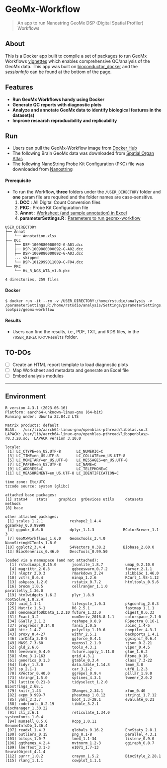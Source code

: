 GeoMx-Workflow
===
> An app to run Nanostring GeoMx DSP (Digital Spatial Profiler) Workflows

## About
This is a Docker app built to compile a set of packages to run GeoMx Workflows [vignettes](https://www.bioconductor.org/packages/release/workflows/vignettes/GeoMxWorkflows/inst/doc/GeomxTools_RNA-NGS_Analysis.html) which enables comprehensive QC/analysis of the GeoMx data. This app was built on [bioconductor_docker](https://hub.docker.com/r/bioconductor/bioconductor_docker) and the _sessionInfo_ can be found at the bottom of the page.

## Features
  * **Run GeoMx Workflows handy using Docker**
  * **Generate QC reports with diagnostic plots**
  * **Analyze and annotate GeoMx data to identify biological features in the dataset(s)**
  * **Improve research reproducibility and replicability**

## Run
  * Users can pull the GeoMx-Workflow image from [Docker Hub](https://hub.docker.com/r/lootpiz/geomx-workflow)
  * The following Brain GeoMx data was downloaded from [Spatial Organ Atlas](https://nanostring.com/products/geomx-digital-spatial-profiler/spatial-organ-atlas/)
  * The following NanoString Probe Kit Configuration (PKC) file was downloaded from [Nanostring](https://nanostring.com/products/geomx-digital-spatial-profiler/geomx-dsp-configuration-files/)

#### Prerequisite
  * To run the Workflow, **three** folders under the ```/USER_DIRECTORY``` folder and **one** param file are required and the folder names are case-sensitive.
    1. **DCC** : All Digital Count Conversion files
    2. **PKC** : Probe Kit Configuration file
    3. **Annot** : [Worksheet (and sample annotation) in Excel](./example/Annotation.xlsx)
    4. **parameterSettings.R** : [Parameters to run geomx-workflow](./example/parameterSettings.R)
  
```
USER_DIRECTORY
├── Annot
│   └── Annotation.xlsx
├── DCC
│   ├── DSP-1009880000092-G-A01.dcc
│   ├── DSP-1009880000092-G-A02.dcc
│   ├── DSP-1009880000092-G-A03.dcc
│   ... skipped
│   └── DSP-1012999011009-C-F04.dcc
└── PKC
    └── Hs_R_NGS_WTA_v1.0.pkc

4 directories, 259 files
```

#### Docker
```
$ docker run -it --rm -v /USER_DIRECTORY:/home/rstudio/analysis -v /parameterSettings.R:/home/rstudio/analysis/Settings/parameterSettings.R lootpiz/geomx-workflow
```

#### Results
  * Users can find the results, i.e., PDF, TXT, and RDS files, in the ```/USER_DIRECTORY/Results``` folder.

## TO-DOs
  - [ ] Create an HTML report template to load diagnostic plots
  - [ ] Map Worksheet and metadata and generate an Excel file
  - [ ] Embed analysis modules

---
## Environment
```
R version 4.3.1 (2023-06-16)
Platform: aarch64-unknown-linux-gnu (64-bit)
Running under: Ubuntu 22.04.3 LTS

Matrix products: default
BLAS:   /usr/lib/aarch64-linux-gnu/openblas-pthread/libblas.so.3 
LAPACK: /usr/lib/aarch64-linux-gnu/openblas-pthread/libopenblasp-r0.3.20.so;  LAPACK version 3.10.0

locale:
 [1] LC_CTYPE=en_US.UTF-8       LC_NUMERIC=C              
 [3] LC_TIME=en_US.UTF-8        LC_COLLATE=en_US.UTF-8    
 [5] LC_MONETARY=en_US.UTF-8    LC_MESSAGES=en_US.UTF-8   
 [7] LC_PAPER=en_US.UTF-8       LC_NAME=C                 
 [9] LC_ADDRESS=C               LC_TELEPHONE=C            
[11] LC_MEASUREMENT=en_US.UTF-8 LC_IDENTIFICATION=C       

time zone: Etc/UTC
tzcode source: system (glibc)

attached base packages:
[1] stats4    stats     graphics  grDevices utils     datasets  methods  
[8] base     

other attached packages:
 [1] scales_1.2.1            reshape2_1.4.4          ggsankey_0.0.99999     
 [4] ggpubr_0.6.0            dplyr_1.1.3             RColorBrewer_1.1-3     
 [7] GeoMxWorkflows_1.6.0    GeomxTools_3.4.0        NanoStringNCTools_1.8.0
[10] ggplot2_3.4.4           S4Vectors_0.38.2        Biobase_2.60.0         
[13] BiocGenerics_0.46.0     DescTools_0.99.50      

loaded via a namespace (and not attached):
  [1] rstudioapi_0.15.0       jsonlite_1.8.7          umap_0.2.10.0          
  [4] magrittr_2.0.3          ggbeeswarm_0.7.2        farver_2.1.1           
  [7] nloptr_2.0.3            rmarkdown_2.24          zlibbioc_1.46.0        
 [10] vctrs_0.6.4             minqa_1.2.6             RCurl_1.98-1.12        
 [13] askpass_1.2.0           rstatix_0.7.2           htmltools_0.5.6        
 [16] broom_1.0.5             cellranger_1.1.0        parallelly_1.36.0      
 [19] htmlwidgets_1.6.2       plyr_1.8.9              rootSolve_1.8.2.4      
 [22] uuid_1.1-1              lifecycle_1.0.3         pkgconfig_2.0.3        
 [25] Matrix_1.6-1            R6_2.5.1                fastmap_1.1.1          
 [28] GenomeInfoDbData_1.2.10 future_1.33.0           digest_0.6.33          
 [31] Exact_3.2               numDeriv_2016.8-1.1     colorspace_2.1-0       
 [34] GGally_2.1.2            reshape_0.8.9           RSpectra_0.16-1        
 [37] progressr_0.14.0        fansi_1.0.5             abind_1.4-5            
 [40] httr_1.4.7              polyclip_1.10-6         compiler_4.3.1         
 [43] proxy_0.4-27            withr_2.5.1             backports_1.4.1        
 [46] carData_3.0-5           ggforce_0.4.1           ggsignif_0.6.4         
 [49] MASS_7.3-60             openssl_2.1.0           rjson_0.2.21           
 [52] gld_2.6.6               tools_4.3.1             vipor_0.4.5            
 [55] beeswarm_0.4.0          future.apply_1.11.0     glue_1.6.2             
 [58] nlme_3.1-163            grid_4.3.1              Rtsne_0.16             
 [61] generics_0.1.3          gtable_0.3.4            class_7.3-22           
 [64] tidyr_1.3.0             data.table_1.14.8       lmom_3.0               
 [67] sp_2.1-1                car_3.1-2               utf8_1.2.3             
 [70] XVector_0.40.0          ggrepel_0.9.4           pillar_1.9.0           
 [73] stringr_1.5.0           splines_4.3.1           tweenr_2.0.2           
 [76] lattice_0.21-8          tidyselect_1.2.0        Biostrings_2.68.1      
 [79] knitr_1.43              IRanges_2.34.1          xfun_0.40              
 [82] expm_0.999-7            pheatmap_1.0.12         stringi_1.7.12         
 [85] yaml_2.3.7              boot_1.3-28.1           evaluate_0.21          
 [88] codetools_0.2-19        tibble_3.2.1            BiocManager_1.30.22    
 [91] cli_3.6.1               reticulate_1.34.0       systemfonts_1.0.4      
 [94] munsell_0.5.0           Rcpp_1.0.11             GenomeInfoDb_1.36.4    
 [97] readxl_1.4.3            globals_0.16.2          EnvStats_2.8.1         
[100] outliers_0.15           png_0.1-8               parallel_4.3.1         
[103] bitops_1.0-7            lme4_1.1-34             listenv_0.9.0          
[106] ggthemes_4.2.4          mvtnorm_1.2-3           ggiraph_0.8.7          
[109] lmerTest_3.1-3          e1071_1.7-13            SeuratObject_4.1.4     
[112] purrr_1.0.2             crayon_1.5.2            BiocStyle_2.28.1       
[115] rlang_1.1.1             cowplot_1.1.1       
```
